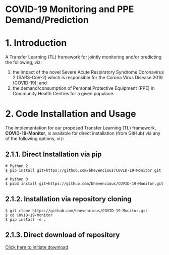 # COVID-19 Monitoring and PPE Demand/Prediction

# 1. Introduction
A Transfer Learning (TL) framework for jointly monitoring and/or predicting the following, viz:
1. the impact of the novel Severe Acute Respiratory Syndrome Coronavirus 2 (SARS-CoV-2) which is responsible for the Corona Virus Disease 2019 (COVID-19); and
2. the demand/consumption of Personal Protective Equipment (PPE) in Community Health Centres for a given populace.

# 2. Code Installation and Usage
The implementation for our proposed Transfer Learning (TL) framework, **COVID-19-Monitor**, is available for direct installation (from GitHub) via any of the following options, viz:

## 2.1.1. Direct Installation via pip
```
# Python 2
$ pip install git+https://github.com/bhevencious/COVID-19-Monitor.git

# Python 3
$ pip3 install git+https://github.com/bhevencious/COVID-19-Monitor.git
```

## 2.1.2. Installation via repository cloning
```
$ git clone https://github.com/bhevencious/COVID-19-Monitor.git
$ cd COVID-19-Monitor
$ pip install -e .
```

## 2.1.3. Direct download of repository
[Click here to initiate download](https://github.com/bhevencious/COVID-19-Monitor/archive/refs/heads/main.zip)

